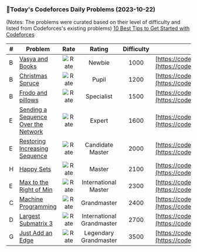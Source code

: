 ### 🌟Today's Codeforces Daily Problems (2023-10-22)
(Notes: The problems were curated based on their level of difficulty and listed from Codeforces's existing problems)
[10 Best Tips to Get Started with Codeforces](https://github.com/ika9810/Codeforces-Daily-Problems/blob/main/10%20Best%20Tips%20to%20Get%20Started%20with%20Codeforces.md)

| # | Problem | Rate| Rating | Difficulty | Contest |
|---| ----- | :--------: | :----------: | :----------: | ---------- |
|B|[Vasya and Books](https://codeforces.com/contest/1073/problem/B)|![Rate](https://img.shields.io/badge/Newbie-1000-lightgrey)|Newbie|1000|[https://codeforces.com/contest/1073](https://codeforces.com/contest/1073)|
|B|[Christmas Spruce](https://codeforces.com/contest/913/problem/B)|![Rate](https://img.shields.io/badge/Pupil-1200-brightgreen)|Pupil|1200|[https://codeforces.com/contest/913](https://codeforces.com/contest/913)|
|B|[Frodo and pillows](https://codeforces.com/contest/760/problem/B)|![Rate](https://img.shields.io/badge/Specialist-1500-9cf)|Specialist|1500|[https://codeforces.com/contest/760](https://codeforces.com/contest/760)|
|E|[Sending a Sequence Over the Network](https://codeforces.com/contest/1741/problem/E)|![Rate](https://img.shields.io/badge/Expert-1600-blue)|Expert|1600|[https://codeforces.com/contest/1741](https://codeforces.com/contest/1741)|
|E|[Restoring Increasing Sequence](https://codeforces.com/contest/490/problem/E)|![Rate](https://img.shields.io/badge/Candidate%20Master-2000-blueviolet)|Candidate Master|2000|[https://codeforces.com/contest/490](https://codeforces.com/contest/490)|
|H|[Happy Sets](https://codeforces.com/contest/1866/problem/H)|![Rate](https://img.shields.io/badge/Master-2100-orange)|Master|2100|[https://codeforces.com/contest/1866](https://codeforces.com/contest/1866)|
|E|[Max to the Right of Min](https://codeforces.com/contest/1849/problem/E)|![Rate](https://img.shields.io/badge/International%20Master-2300-orange)|International Master|2300|[https://codeforces.com/contest/1849](https://codeforces.com/contest/1849)|
|C|[Machine Programming](https://codeforces.com/contest/164/problem/C)|![Rate](https://img.shields.io/badge/Grandmaster-2400-red)|Grandmaster|2400|[https://codeforces.com/contest/164](https://codeforces.com/contest/164)|
|D|[Largest Submatrix 3](https://codeforces.com/contest/407/problem/D)|![Rate](https://img.shields.io/badge/International%20Grandmaster-2700-red)|International Grandmaster|2700|[https://codeforces.com/contest/407](https://codeforces.com/contest/407)|
|G|[Just Add an Edge](https://codeforces.com/contest/1616/problem/G)|![Rate](https://img.shields.io/badge/Legendary%20Grandmaster-3500-red)|Legendary Grandmaster|3500|[https://codeforces.com/contest/1616](https://codeforces.com/contest/1616)|
